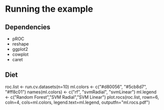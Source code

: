 # Running the example

## Dependencies
* pROC
* reshape
* ggplot2
* cowplot
* caret


## Diet

roc.list <- run.cv.datasets(n=10)
ml.colors <- c("#d80056", "#5cb8d7", "#ff8c01")
names(ml.colors) <- c("rf", "svmRadial", "svmLinear")
ml.legend <- c("Random Forest","SVM Radial","SVM Linear")
plot.rocs(roc.list, rown=6, coln=4, cols=ml.colors, legend.text=ml.legend, outputfn="ml.rocs.pdf")


